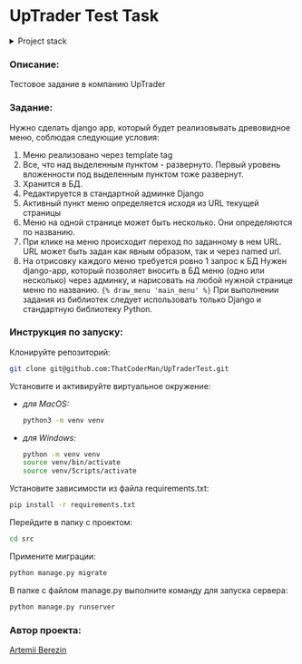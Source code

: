 # UpTrader Test Task

<details>
<summary>Project stack</summary>

- Python 3.11
- Django 5.0

</details>

### Описание:

Тестовое задание в компанию UpTrader

### Задание:
Нужно сделать django app, который будет реализовывать древовидное меню, соблюдая следующие условия:
1) Меню реализовано через template tag
2) Все, что над выделенным пунктом - развернуто. Первый уровень вложенности под выделенным пунктом тоже развернут.
3) Хранится в БД.
4) Редактируется в стандартной админке Django
5) Активный пункт меню определяется исходя из URL текущей страницы
6) Меню на одной странице может быть несколько. Они определяются по названию.
7) При клике на меню происходит переход по заданному в нем URL. URL может быть задан как явным образом, так и через named url.
8) На отрисовку каждого меню требуется ровно 1 запрос к БД
 Нужен django-app, который позволяет вносить в БД меню (одно или несколько) через админку, и нарисовать на любой нужной странице меню по названию.
 `{% draw_menu 'main_menu' %}`
 При выполнении задания из библиотек следует использовать только Django и стандартную библиотеку Python.


### Инструкция по запуску:
Клонируйте репозиторий:
```bash
git clone git@github.com:ThatCoderMan/UpTraderTest.git
```
Установите и активируйте виртуальное окружение:

- *для MacOS:*
    ```bash
    python3 -m venv venv
    ```
- *для Windows:*
    ```bash
    python -m venv venv
    source venv/bin/activate
    source venv/Scripts/activate
    ```
Установите зависимости из файла requirements.txt:
```bash
pip install -r requirements.txt
```
Перейдите в папку с проектом:
```bash
cd src
```
Примените миграции:
```bash
python manage.py migrate
```
В папке с файлом manage.py выполните команду для запуска сервера:
```bash
python manage.py runserver
```

### Автор проекта:

[Artemii Berezin](https://github.com/ThatCoderMan)
